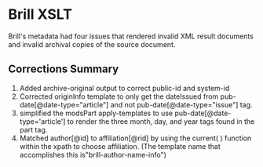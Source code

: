 # Brill XSLT 

Brill's metadata had four issues that rendered invalid XML result documents and invalid archival copies of the source document. 

## Corrections Summary
1. Added archive-original output to correct public-id and system-id
2. Corrected originInfo template to only get the dateIssued from pub-date[@date-type="article"] and not pub-date[@date-type="issue"] tag.
3. simplified the modsPart apply-templates to use pub-date[@date-type='article'] to render the three month, day, and year tags found in the part tag. 
4.  Matched author[@id] to affiliation[@rid] by using the current( ) function within the xpath to choose affiliation. (The template name that accomplishes this is"brill-author-name-info")
